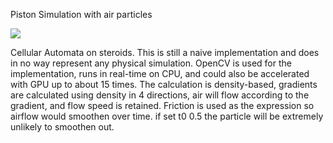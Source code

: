 Piston Simulation with air particles

![](https://github.com/JiayouQin/Python-projects/blob/master/26%20Piston%20with%20air%20particles/piston%20short.gif?raw=true)

Cellular Automata on steroids.
This is still a naive implementation and does in no way represent any physical simulation.
OpenCV is used for the implementation, runs in real-time on CPU, and could also be accelerated with GPU up to about 15 times.
The calculation is density-based, gradients are calculated using density in 4 directions, air will flow according to the gradient, and flow speed is retained.
Friction is used as the expression so airflow would smoothen over time. 
if set t0 0.5 the particle will be extremely unlikely to smoothen out.
